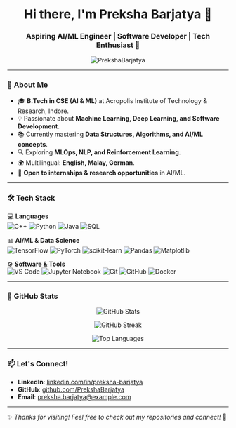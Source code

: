 <h1 align="center">Hi there, I'm Preksha Barjatya 👋</h1>
<h3 align="center">Aspiring AI/ML Engineer | Software Developer | Tech Enthusiast 🚀</h3>

<p align="center">
  <img src="https://komarev.com/ghpvc/?username=PrekshaBarjatya&label=Profile%20Views&color=0e75b6&style=flat" alt="PrekshaBarjatya" />
</p>

---

### 🚀 **About Me**
- 🎓 **B.Tech in CSE (AI & ML)** at Acropolis Institute of Technology & Research, Indore.  
- 💡 Passionate about **Machine Learning, Deep Learning, and Software Development**.  
- 📚 Currently mastering **Data Structures, Algorithms, and AI/ML concepts**.  
- 🔍 Exploring **MLOps, NLP, and Reinforcement Learning**.  
- 🌍 Multilingual: **English, Malay, German**.  
- 💼 **Open to internships & research opportunities** in AI/ML.  

---

### 🛠 **Tech Stack**
💻 **Languages**  
![C++](https://img.shields.io/badge/-C++-00599C?style=flat&logo=c%2B%2B&logoColor=white)
![Python](https://img.shields.io/badge/-Python-3776AB?style=flat&logo=python&logoColor=white)
![Java](https://img.shields.io/badge/-Java-007396?style=flat&logo=java&logoColor=white)
![SQL](https://img.shields.io/badge/-SQL-4479A1?style=flat&logo=MySQL&logoColor=white)

📊 **AI/ML & Data Science**  
![TensorFlow](https://img.shields.io/badge/-TensorFlow-FF6F00?style=flat&logo=tensorflow&logoColor=white)
![PyTorch](https://img.shields.io/badge/-PyTorch-EE4C2C?style=flat&logo=pytorch&logoColor=white)
![scikit-learn](https://img.shields.io/badge/-Scikit--Learn-F7931E?style=flat&logo=scikit-learn&logoColor=white)
![Pandas](https://img.shields.io/badge/-Pandas-150458?style=flat&logo=pandas&logoColor=white)
![Matplotlib](https://img.shields.io/badge/-Matplotlib-11557C?style=flat&logo=matplotlib&logoColor=white)

⚙ **Software & Tools**  
![VS Code](https://img.shields.io/badge/-VS%20Code-007ACC?style=flat&logo=visual-studio-code&logoColor=white)
![Jupyter Notebook](https://img.shields.io/badge/-Jupyter-DA5B0B?style=flat&logo=jupyter&logoColor=white)
![Git](https://img.shields.io/badge/-Git-F05032?style=flat&logo=git&logoColor=white)
![GitHub](https://img.shields.io/badge/-GitHub-181717?style=flat&logo=github&logoColor=white)
![Docker](https://img.shields.io/badge/-Docker-2496ED?style=flat&logo=docker&logoColor=white)

---

### 📌 **GitHub Stats**
<p align="center">
  <img src="https://github-readme-stats.vercel.app/api?username=PrekshaBarjatya&show_icons=true&theme=radical" alt="GitHub Stats" />
</p>
<p align="center">
  <img src="https://github-readme-streak-stats.herokuapp.com/?user=PrekshaBarjatya&theme=radical" alt="GitHub Streak" />
</p>
<p align="center">
  <img src="https://github-readme-stats.vercel.app/api/top-langs/?username=PrekshaBarjatya&layout=compact&theme=radical" alt="Top Languages" />
</p>

---

### 📫 **Let's Connect!**
- **LinkedIn**: [linkedin.com/in/preksha-barjatya](https://www.linkedin.com/in/preksha-barjatya)  
- **GitHub**: [github.com/PrekshaBarjatya](https://github.com/PrekshaBarjatya)  
- **Email**: preksha.barjatya@example.com  

---

✨ *Thanks for visiting! Feel free to check out my repositories and connect!* 🚀  
